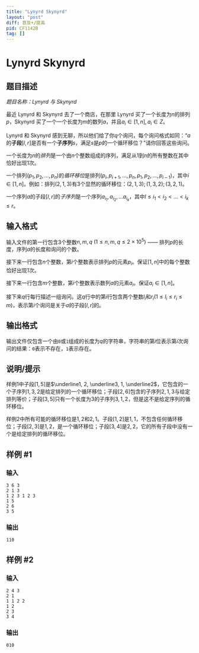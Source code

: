 ```yaml
---
title: "Lynyrd Skynyrd"
layout: "post"
diff: 普及+/提高
pid: CF1142B
tag: []
---
```


# Lynyrd Skynyrd

## 题目描述

*题目名称：Lynyrd 与 Skynyrd*  


最近 Lynyrd 和 Skynyrd 去了一个商店，在那里 Lynyrd 买了一个长度为$n$的排列$p$，Skynyrd 买了一个一个长度为$m$的数列$a$，并且$a_i \in[1,n], a_i \in Z$。  

Lynyrd 和 Skynyrd 感到无聊，所以他们给了你$q$个询问，每个询问格式如同：“$a$的**子段**$[l, r]$是否有一个**子序列**$s$，满足$s$是$p$的一个循环移位？”请你回答这些询问。  

一个长度为$n$的*排列*是一个由$n$个整数组成的序列，满足从$1$到$n$的所有整数在其中恰好出现$1$次。

一个排列$(p_1, p_2, \ldots, p_n)$的*循环移位*是排列$(p_i, p_{i+1}, \ldots, p_n, p_1, p_2, \ldots, p_{i-1})$，其中$i \in [1, n]$。例如：排列$(2, 1, 3)$有$3$个显然的循环移位：$(2, 1, 3); (1, 3, 2); (3, 2, 1)$。

一个序列$a$的子段$[l, r]$的*子序列*是一个序列$a_{i_1}, a_{i_2}, \ldots a_{i_k}$，其中$l \leq i_1 < i_2 < \ldots < i_k \leq r$。

## 输入格式

输入文件的第一行包含$3$个整数$n, m, q \ (1 \leq n, m, q \leq 2 \times 10^5)$ —— 排列$p$的长度，序列$a$的长度和询问的个数。  

接下来一行包含$n$个整数，第$i$个整数表示排列$p$的元素$p_i$。保证$[1, n]$中的每个整数恰好出现$1$次。  

接下来一行包含$m$个整数，第$i$个整数表示数列$a$的元素$a_i$。保证$a_i \in [1, n]$。

接下来$q$行每行描述一组询问。这$q$行中的第$i$行包含两个整数$l_i$和$r_i$$(1 \leq l_i \leq r_i \leq m)$，表示第$i$个询问是关于$a$的子段$[l, r]$的。

## 输出格式

输出文件仅包含一个由`0`或`1`组成的长度为$q$的字符串，字符串的第$i$位表示第$i$次询问的结果：`0`表示不存在，`1`表示存在。

## 说明/提示

样例1中子段$[1, 5]$是$\underline1, 2, \underline3, 1, \underline2$，它包含的一个子序列$1, 3, 2$是给定排列的一个循环移位；子段$[2, 6]$包含的子序列$2, 1, 3$与给定排列等价；子段$[3, 5]$只有一个长度为$3$的子序列$3, 1, 2$，但是这不是给定序列的循环移位。  

样例2中所有可能的循环移位是$1, 2$和$2, 1$。子段$[1, 2]$是$1, 1$，不包含任何循环移位；子段$[2, 3]$是$1, 2$，是一个循环移位；子段$[3, 4]$是$2, 2$，它的所有子段中没有一个是给定排列的循环移位。

## 样例 #1

### 输入

```
3 6 3
2 1 3
1 2 3 1 2 3
1 5
2 6
3 5

```

### 输出

```
110

```

## 样例 #2

### 输入

```
2 4 3
2 1
1 1 2 2
1 2
2 3
3 4

```

### 输出

```
010

```

